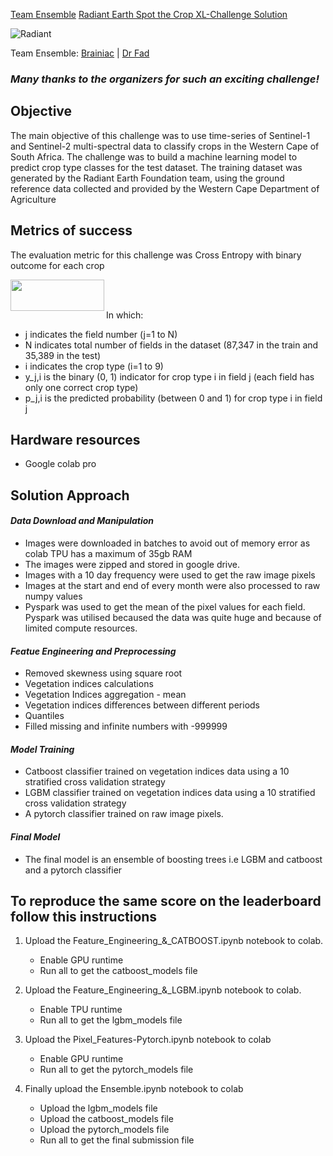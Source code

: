 [Team Ensemble](https://zindi.africa/competitions/radiant-earth-spot-the-crop-xl-challenge/leaderboard/teams/ensemble) [Radiant Earth Spot the Crop XL-Challenge Solution](https://zindi.africa/competitions/radiant-earth-spot-the-crop-xl-challenge)

![Radiant](https://media-exp1.licdn.com/dms/image/C4D22AQHKcHUHfCqplw/feedshare-shrink_800/0/1625482813965?e=1642032000&v=beta&t=hdWhRCdxYt5bf3QmUaRqyi_FTKh8aIF_rRcQKHc7NDA)

Team Ensemble: [Brainiac](https://www.linkedin.com/in/dariusmoruri/)  |  [Dr Fad](https://www.linkedin.com/in/yinka-fadahunsi-846b4531/?originalSubdomain=ke)

### ***Many thanks to the organizers for such an exciting challenge!***

## Objective
The main objective of this challenge was to use time-series of Sentinel-1 and Sentinel-2 multi-spectral data to classify crops in the Western Cape of South Africa. The challenge was to build a machine learning model to predict crop type classes for the test dataset. The training dataset was generated by the Radiant Earth Foundation team, using the ground reference data collected and provided by the Western Cape Department of Agriculture

## Metrics of success
The evaluation metric for this challenge was Cross Entropy with binary outcome for each crop 


<img align="left" width="150" height="50" src="https://zindpublic.blob.core.windows.net/public/uploads/image_attachment/image/889/1846525e-af12-45c4-bc2e-4232549842bd.png"><br/><br/>



In which:

- j indicates the field number (j=1 to N)
- N indicates total number of fields in the dataset (87,347 in the train and 35,389 in the test)
- i indicates the crop type (i=1 to 9)
- y_j,i is the binary (0, 1) indicator for crop type i in field j (each field has only one correct crop type)
- p_j,i is the predicted probability (between 0 and 1) for crop type i in field j

## Hardware resources
- Google colab pro

## Solution Approach
#### ***Data Download and Manipulation***
- Images were downloaded in batches to avoid out of memory error as colab TPU has a maximum of 35gb RAM
- The images were zipped and stored in google drive.
- Images with a 10 day frequency were used to get the raw image pixels
- Images at the start and end of every month were also processed to raw numpy values
- Pyspark was used to get the mean of the pixel values for each field. Pyspark was utilised becaused the data was quite huge and because of limited compute resources.

#### ***Featue Engineering and Preprocessing***
- Removed skewness using square root
- Vegetation indices calculations
- Vegetation Indices aggregation - mean
- Vegetation indices differences between different periods
- Quantiles 
- Filled missing and infinite numbers with -999999

#### ***Model Training***
- Catboost classifier trained on vegetation indices data using a 10 stratified cross validation strategy
- LGBM classifier trained on vegetation indices data using a 10 stratified cross validation strategy
- A pytorch classifier trained on raw image pixels.

#### ***Final Model***
- The final model is an ensemble of boosting trees i.e LGBM and catboost and a pytorch classifier


## To reproduce the same score on the leaderboard follow this instructions
1. Upload the Feature_Engineering_&_CATBOOST.ipynb notebook to colab.
    - Enable GPU runtime
    - Run all to get the catboost_models file

2. Upload the  Feature_Engineering_&_LGBM.ipynb notebook to colab.
    - Enable TPU runtime
    - Run all to get the lgbm_models file

3. Upload the Pixel_Features-Pytorch.ipynb notebook to colab
    - Enable GPU runtime
    - Run all to get the pytorch_models file

4. Finally upload the Ensemble.ipynb notebook to colab
     - Upload the lgbm_models file
     - Upload the catboost_models file
     - Upload the pytorch_models file
     - Run all to get the final submission file
